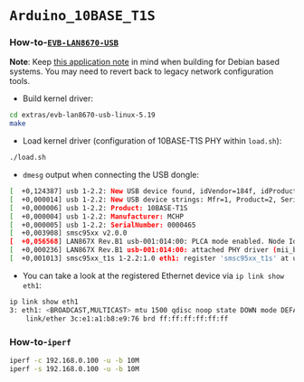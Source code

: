 `Arduino_10BASE_T1S`
====================

### How-to-[`EVB-LAN8670-USB`](https://www.microchip.com/en-us/development-tool/EV08L38A)
**Note**: Keep [this application note](https://microchip.my.site.com/s/article/EVB-LAN8670-USB-Enablement-for-Debian-Ubuntu-Raspbian) in mind when building for Debian based systems. You may need to revert back to legacy network configuration tools.

* Build kernel driver:
```bash
cd extras/evb-lan8670-usb-linux-5.19
make
```
* Load kernel driver (configuration of 10BASE-T1S PHY within `load.sh`):
```bash
./load.sh
```
* `dmesg` output when connecting the USB dongle:
```bash
[  +0,124387] usb 1-2.2: New USB device found, idVendor=184f, idProduct=0051, bcdDevice= 2.00
[  +0,000014] usb 1-2.2: New USB device strings: Mfr=1, Product=2, SerialNumber=3
[  +0,000006] usb 1-2.2: Product: 10BASE-T1S
[  +0,000004] usb 1-2.2: Manufacturer: MCHP
[  +0,000005] usb 1-2.2: SerialNumber: 0000465
[  +0,003908] smsc95xx v2.0.0
[  +0,056568] LAN867X Rev.B1 usb-001:014:00: PLCA mode enabled. Node Id: 0, Node Count: 8, Max BC: 0, Burst Timer: 128, TO Timer: 32
[  +0,000236] LAN867X Rev.B1 usb-001:014:00: attached PHY driver (mii_bus:phy_addr=usb-001:014:00, irq=191)
[  +0,001013] smsc95xx_t1s 1-2.2:1.0 eth1: register 'smsc95xx_t1s' at usb-0000:00:14.0-2.2, smsc95xx USB 2.0 Ethernet, 00:1e:c0:d1:b9:4b
```
* You can take a look at the registered Ethernet device via `ip link show eth1`:
```bash
ip link show eth1
3: eth1: <BROADCAST,MULTICAST> mtu 1500 qdisc noop state DOWN mode DEFAULT group default qlen 1000
    link/ether 3c:e1:a1:b8:e9:76 brd ff:ff:ff:ff:ff:ff
```

### How-to-`iperf`
```bash
iperf -c 192.168.0.100 -u -b 10M
iperf -s 192.168.0.100 -u -b 10M
```
